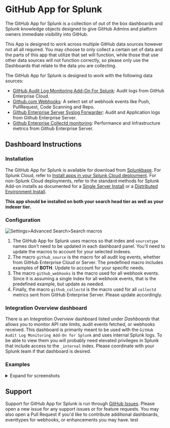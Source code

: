 # GitHub App for Splunk

The GitHub App for Splunk is a collection of out of the box dashboards and Splunk knowledge objects designed to give GitHub Admins and platform owners immediate visibility into GitHub.

This App is designed to work across multiple GitHub data sources however not all all required. You may choose to only collect a certain set of data and the parts of this app that utilize that set will function, while those that use other data sources will not function correctly, so please only use the Dashboards that relate to the data you are collecting.

The GitHub App for Splunk is designed to work with the following data sources:

* [GitHub Audit Log Monitoring Add-On For Splunk](./docs/ghe_audit_logs.MD): Audit logs from GitHub Enterprise Cloud.
* [Github.com Webhooks](./docs/github_webhooks.MD): A select set of webhook events like Push, PullRequest, Code Scanning and Repo.
* [Github Enterprise Server Syslog Forwarder](./docs/ghes_syslog_setup.MD): Audit and Application logs from Github Enterprise Server.
* [Github Enterprise Collectd monitoring](./docs/splunk_collectd_forwarding_for_ghes.MD): Performance and Infrastructure metrics from Github Enterprise Server.

## Dashboard Instructions

### Installation

The GitHub App for Splunk is available for download from [Splunkbase](https://splunkbase.splunk.com/app/5596/). For Splunk Cloud, refer to [Install apps in your Splunk Cloud deployment](https://docs.splunk.com/Documentation/SplunkCloud/latest/Admin/SelfServiceAppInstall). For non-Splunk Cloud deployments, refer to the standard methods for Splunk Add-on installs as documented for a [Single Server Install](http://docs.splunk.com/Documentation/AddOns/latest/Overview/Singleserverinstall) or a [Distributed Environment Install](http://docs.splunk.com/Documentation/AddOns/latest/Overview/Distributedinstall).

**This app should be installed on both your search head tier as well as your indexer tier.**

### Configuration

![Settings>Advanced Search>Search macros](./docs/images/macros.png)

1. The GitHub App for Splunk uses macros so that index and `sourcetype` names don't need to be updated in each dashboard panel. You'll need to update the macros to account for your selected indexes.
1. The macro `github_source` is the macro for all audit log events, whether from GitHub Enterprise Cloud or Server. The predefined macro includes examples of **BOTH**. Update to account for your specific needs.
1. The macro `github_webhooks` is the macro used for all webhook events. Since it is assuming a single index for all webhook events, that is the predefined example, but update as needed.
1. Finally, the macro `github_collectd` is the macro used for all `collectd` metrics sent from GitHub Enterprise Server. Please update accordingly.

### Integration Overview dashboard

There is an *Integration Overview* dashboard listed under *Dashboards* that allows you to monitor API rate limits, audit events fetched, or webhooks received. This dashboard is primarily meant to be used with the `GitHub Audit Log Monitoring Add-On for Splunk` and uses internal Splunk logs. To be able to view them you will probably need elevated privileges in Splunk that include access to the `_internal` index. Please coordinate with your Splunk team if that dashboard is desired.

### Examples

<details>
  <summary>Expand for screenshots</summary>

#### Code Scanning Alerts
  ![Code Scanning Dashboard](./docs/images/code_scanning_dashboard.png)

#### Audit Log Dashboard

  ![Audit Log Dashboard](./docs/images/9F8E9A89-1203-4C0A-B227-C2FD1E17C8B0.jpg)

#### Repository Audit Dashboard

![Repository Changes Audit](./docs/images/567E11DB-B229-4DF0.jpg)

![User Changes Audit](./docs/images/88740939-AB98-4E32-8C13-8BA6FD923EB3.jpg)

#### System Health Monitor

![System Health Monitor](./docs/images/FDB8D3D9-1628-478E-8AE7-1E336DC51FF5.png)

#### Process Monitor

![Process Monitor](./docs/images/46110846-5115-43F9-AB77-2C826F115D54.png)

</details>

## Support

Support for GitHub App for Splunk is run through [GitHub Issues](https://github.com/splunk/github_app_for_splunk/issues). Please open a new issue for any support issues or for feature requests. You may also open a Pull Request if you'd like to contribute additional dashboards, eventtypes for webhooks, or enhancements you may have. test
